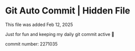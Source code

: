 # Git Auto Commit | Hidden File

This file was added Feb 12, 2025

Just for fun and keeping my daily git commit active 🤪

commit number: 2271035
